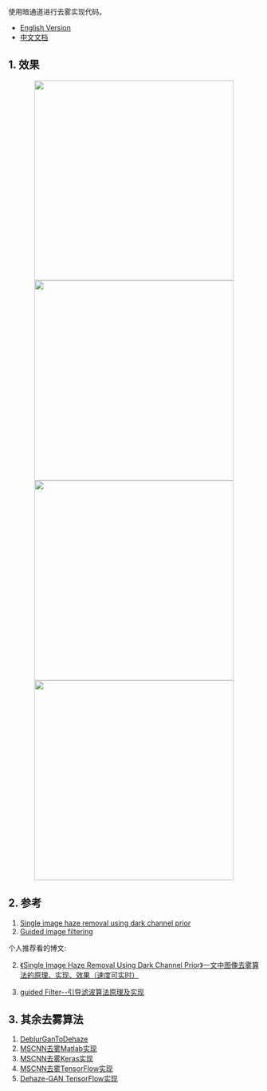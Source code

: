 使用暗通道进行去雾实现代码。

- [English Version](https://github.com/raven-dehaze-work/DCP-Dehaze/README.md)
- [中文文档](https://github.com/raven-dehaze-work/DCP-Dehaze/README-zh.md)

## 1. 效果

<center class="half">
    <img src="https://ae01.alicdn.com/kf/HTB1JwZ2cWSs3KVjSZPiq6AsiVXa8.jpg" width="400"/><img src="https://ae01.alicdn.com/kf/HTB1jAQ1c8Kw3KVjSZTE763uRpXaV.png" width="400"/>
</center>

<center class="half">
    <img src="https://ae01.alicdn.com/kf/HTB1s0oUc21G3KVjSZFk761K4XXae.png" width="400"/><img src="https://ae01.alicdn.com/kf/HTB1teE0c8Kw3KVjSZFO761rDVXav.png" width="400"/>
</center>

## 2. 参考

1. [Single image haze removal using dark channel prior](https://ieeexplore.ieee.org/document/5567108)
2. [Guided image filtering](http://kaiminghe.com/publications/eccv10guidedfilter.pdf)

个人推荐看的博文:

2. [《Single Image Haze Removal Using Dark Channel Prior》一文中图像去雾算法的原理、实现、效果（速度可实时）](<https://www.cnblogs.com/Imageshop/p/3281703.html>)

3. [guided Filter--引导滤波算法原理及实现](<https://blog.csdn.net/piaoxuezhong/article/details/78372787>)

## 3. 其余去雾算法

1. [DeblurGanToDehaze](<https://github.com/raven-dehaze-work/DeblurGanToDehaze>)
2. [MSCNN去雾Matlab实现](https://github.com/raven-dehaze-work/MSCNN_MATLAB)
3. [MSCNN去雾Keras实现](https://github.com/raven-dehaze-work/MSCNN_Keras)
4. [MSCNN去雾TensorFlow实现](https://github.com/dishank-b/MSCNN-Dehazing-Tensorflow)
5. [Dehaze-GAN TensorFlow实现](https://github.com/raven-dehaze-work/Dehaze-GAN)

